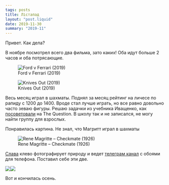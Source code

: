 ```yaml
---
tags: posts
title: Лістапад
layout: "post.liquid"
date: 2019-11-30
summary: "2019-11"
---
```


Привет. Как дела?

В ноябре посмотрел всего два фильма, зато каких! Оба идут больше 2 часов и оба потрясающие.

<figure>
<img src="/images/blog/ford-v-ferrari.jpg" alt="Ford v Ferrari (2019)" />
<figcaption>Ford v Ferrari (2019)</figcaption>
</figure>

<figure>
<img src="/images/blog/knives-out.jpg" alt="Knives Out (2019)" />
<figcaption>Knives Out (2019)</figcaption>
</figure>

Весь месяц играл в шахматы. Поднял за месяц рейтинг на личесе по рапиду с 1200 до 1400. Вроде стал лучше играть, но все равно довольно часто зеваю фигуры. Решаю задачки из учебника Иващенко, как [посоветовали](https://thequestion.ru/questions/509185/khochu-nauchitsya-khorosho-igrat-v-shakhmaty-no-v-moem-gorode-net-shakhmatnykh-klubov-dlya-vzroslykh-s-chego-nachat-kakie-knigi-chitat-i-kak-sformirovat-nuzhnoe-myshlenie) на The Question. В школу так и не записался, не могу найти группу для взрослых.

Понравилась картина. Не знал, что Магритт играл в шахматы

<figure>
<img src="/images/blog/rene-magritte-checkmate-1926.jpg" alt="Rene Magritte – Checkmate (1926)" />
<figcaption>Rene Magritte – Checkmate (1926)</figcaption>
</figure>

[Слава](https://www.instagram.com/mzaas/) клево фотографирует природу и ведет [телеграм канал](https://t.me/bgwlppr) с обоями для телефона. Поставил себе эти две.

<p style="overflow: hidden;">
<img src="/images/blog/screenshot-5.jpg" style="max-width: 50%; float: left;" />
<img src="/images/blog/screenshot-6.jpg" style="max-width: 50%; float: left;" /></p>

Вот и кончилась осень.
